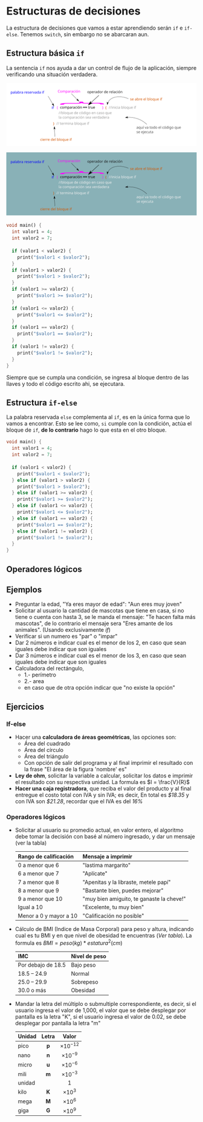 # Estructuras de decisiones

La estructura de decisiones que vamos a estar aprendiendo serán `if` e `if-else`. Tenemos `switch`, sin embargo no se abarcaran aun.

## Estructura básica `if`

La sentencia `if` nos ayuda a dar un control de flujo de la aplicación, siempre verificando una situación verdadera.

![if basico](../assets/if_basico.png#only-light)

![if basico](../assets/if_basico_dark.png#only-dark)

```dart
void main() {
  int valor1 = 4;
  int valor2 = 7;

  if (valor1 < valor2) {
    print("$valor1 < $valor2");
  }
  if (valor1 > valor2) {
    print("$valor1 > $valor2");
  }
  if (valor1 >= valor2) {
    print("$valor1 >= $valor2");
  }
  if (valor1 <= valor2) {
    print("$valor1 <= $valor2");
  }
  if (valor1 == valor2) {
    print("$valor1 == $valor2");
  }
  if (valor1 != valor2) {
    print("$valor1 != $valor2");
  }
}
```

Siempre que se cumpla una condición, se ingresa al bloque dentro de las llaves y todo el código escrito ahi, se ejecutara.

## Estructura `if-else`

La palabra reservada `else` complementa al `if`, es en la única forma que lo vamos a encontrar.
Esto se lee como, `si` cumple con la condición, actúa el bloque de `if`, **de lo contrario** hago lo que esta en el otro bloque.

<!-- TODO: agregar una imagen con la estructura-->

```dart
void main() {
  int valor1 = 4;
  int valor2 = 7;

  if (valor1 < valor2) {
    print("$valor1 < $valor2");
  } else if (valor1 > valor2) {
    print("$valor1 > $valor2");
  } else if (valor1 >= valor2) {
    print("$valor1 >= $valor2");
  } else if (valor1 <= valor2) {
    print("$valor1 <= $valor2");
  } else if (valor1 == valor2) {
    print("$valor1 == $valor2");
  } else if (valor1 != valor2) {
    print("$valor1 != $valor2");
  }
}

```

## Operadores lógicos

## Ejemplos

- Preguntar la edad, "Ya eres mayor de edad": "Aun eres muy joven"
- Solicitar al usuario la cantidad de mascotas que tiene en casa, si no tiene o cuenta con hasta 3, se le manda el mensaje: "Te hacen falta más mascotas", de lo contrario el mensaje sera "Eres amante de los animales". (Usando exclusivamente *if*)
- Verificar si un numero es "par" o "impar"
- Dar 2 números e indicar cual es el menor de los 2, en caso que sean iguales debe indicar que son iguales
- Dar 3 números e indicar cual es el menor de los 3, en caso que sean iguales debe indicar que son iguales
- Calculadora del rectángulo,
  - 1.- perímetro
  - 2.- area
  - en caso que de otra opción indicar que "no existe la opción"

## Ejercicios

### If-else

- Hacer una **calculadora de áreas geométricas**, las opciones son:
  - Área del cuadrado
  - Área del círculo
  - Área del triángulo
  - Con opción de salir del programa y al final imprimir el resultado con la frase "El área de la figura 'nombre' es"
- **Ley de ohm**, solicitar la variable a calcular, solicitar los datos e imprimir el resultado con su respectiva unidad. La formula es $I = \frac{V}{R}$
- **Hacer una caja registradora**, que reciba el valor del producto y al final entregue el costo total con IVA y sin IVA; es decir, En total es *\$18.35* y con IVA son *\$21.28*, recordar que el IVA es del *16%*

### Operadores lógicos

- Solicitar al usuario su promedio actual, en valor entero, el algoritmo debe tomar la decisión con basé al número ingresado, y dar un mensaje (ver la tabla)

    | Rango de calificación  | Mensaje a imprimir                        |
    | ---------------------- | ----------------------------------------- |
    | 0 a menor que 6        | "lastima margarito"                       |
    | 6 a menor que 7        | "Aplícate"                                |
    | 7 a menor que 8        | "Apenitas y la libraste, metele papí"     |
    | 8 a menor que 9        | "Bastante bien, puedes mejorar"           |
    | 9 a menor que 10       | "muy bien amiguito, te ganaste la cheve!" |
    | Igual a 10             | "Excelente, tu muy bien"                  |
    | Menor a 0 y mayor a 10 | "Calificación no posible"                 |

- Cálculo de BMI (Indice de Masa Corporal) para peso y altura, indicando cual es tu BMI y en que nivel de obesidad te encuentras (*Ver tabla*). La formula es $BMI = peso (kg) * estatura^2 (cm)$

    | IMC                | Nivel de peso |
    | ------------------ | ------------- |
    | Por debajo de 18.5 | Bajo peso     |
    | 18.5 – 24.9        | Normal        |
    | 25.0 – 29.9        | Sobrepeso     |
    | 30.0 o más         | Obesidad      |

- Mandar la letra del múltiplo o submultiple correspondiente, es decir, si el usuario ingresa el valor de 1,000, el valor que se debe desplegar por pantalla es la letra "K", si el usuario ingresa el valor de 0.02, se debe desplegar por pantalla la letra "m"

    | Unidad | Letra |       Valor       |
    | ------ | :---: | :---------------: |
    | pico   | **p** | $\times 10^{-12}$ |
    | nano   | **n** | $\times 10^{-9}$  |
    | micro  | **u** | $\times 10^{-6}$  |
    | mili   | **m** | $\times 10^{-3}$  |
    | unidad |       |         1         |
    | kilo   | **K** |  $\times 10^{3}$  |
    | mega   | **M** |  $\times 10^{6}$  |
    | giga   | **G** |  $\times 10^{9}$  |
